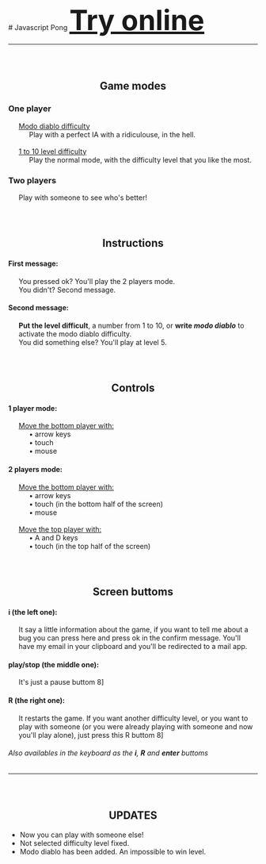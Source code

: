 <html>
	<head>
		<style>
			div {
				 margin: 0 0 0 1.5em;
			}
			a {
				font-size: 4em;
				font-weight: bold;
			}
			h1, h2 {
				text-align: center;
			}
			h2 {
				padding-top: 2em;
			}
		</style>
	</head>
	<body>
# Javascript Pong
<a href="https://luizon.github.io/Javascript_Pong">Try online</a>

---------------------------------------------------------

## Game modes
### One player
<div>
	<u>Modo diablo difficulty</u>
	<div>
		Play with a perfect IA with a ridiculouse, in the hell.
	</div>
	<br />
	<u>1 to 10 level difficulty</u>
	<div>
		Play the normal mode, with the difficulty level that you like the most.
	</div>
</div>

### Two players
<div>
	Play with someone to see who's better!
</div>

## Instructions
#### First message:
<div>
	You pressed ok? You'll play the 2 players mode.
	<br />
	You didn't? Second message.
</div>

#### Second message:
<div>
	<b>Put the level difficult</b>, a number from 1 to 10,
	or <b>write <i>modo diablo</i></b> to activate the modo diablo difficulty.
	<br />
	You did something else? You'll play at level 5.</div>

## Controls
#### 1 player mode:
<div>
	<u>Move the bottom player with:</u> <br />
	<div>
		• arrow keys <br />
		• touch <br />
		• mouse
	</div>
</div>

#### 2 players mode:
<div>
	<u>Move the bottom player with:</u> <br />
	<div>
		• arrow keys <br />
		• touch (in the bottom half of the screen) <br />
		• mouse <br />
	</div>
	<br />
	<u>Move the top player with:</u> <br />
	<div>
		• A and D keys <br />
		• touch (in the top half of the screen)
	</div>
</div>

## Screen buttoms
#### i (the left one):
<div>
	It say a little information about the game, if you want to tell me about a bug you can press here and press ok in the confirm message. You'll have my email in your clipboard and you'll be redirected to a mail app.
</div>

#### play/stop (the middle one):
<div>
	It's just a pause buttom  8]
</div>

#### R (the right one):
<div>
	It restarts the game. If you want another difficulty level, or you want to play with someone (or you were already playing with someone and now you'll play alone), just press this R buttom 8]
</div>

###### Also availables in the keyboard as the <b><i>i</i></b>, <b><i>R</i></b> and <b><i>enter</i></b> buttoms

---------------------------------------------------------
## UPDATES
 * Now you can play with someone else!
 * Not selected difficulty level fixed.
 * Modo diablo has been added. An impossible to win level.
	</body>
 </html>